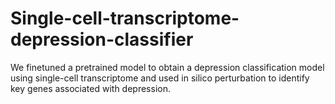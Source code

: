 # Single-cell-transcriptome-depression-classifier
We finetuned a pretrained model to obtain a depression classification model using single-cell transcriptome and used in silico perturbation to identify key genes associated with depression.
